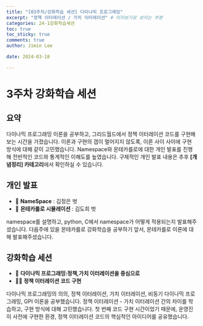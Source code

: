 ```yaml
---
title: "[03주차/강화학습 세션] 다이나믹 프로그래밍"
excerpt: "정책 이터레이션 / 가치 이터레이션" # 미리보기로 보이는 부분
categories: 24-1강화학습세션
toc: true
toc_sticky: true
comments: true
author: Jimin Lee

date: 2024-03-18

---
```


# 3주차 강화학습 세션

## 요약

다이나믹 프로그래밍 이론을 공부하고, 그리드월드에서 정책 이터레이션 코드를 구현해보는 시간을 가졌습니다. 
이론과 구현의 갭이 멀어지지 않도록, 이론 사이 사이에 구현 방식에 대해 같이 고민했습니다. 
Namespace와 몬테카를로에 대한 개인 발표를 진행해 전반적인 코드와 통계적인 이해도를 높였습니다. 
구체적인 개인 발표 내용은 추후 **[개념정리] 카테고리**에서 확인하실 수 있습니다.  

## 개인 발표

- 📗 **NameSpace** : 김정은 벗
- 📗 **몬테카를로 시뮬레이션** : 김도희 벗

namespace를 설명하고, python, C에서 namespace가 어떻게 적용되는지 발표해주셨습니다.
다음주에 있을 몬테카를로 강화학습을 공부하기 앞서, 몬테카를로 이론에 대해 발표해주셨습니다. 

## 강화학습 세션

- 📗 **다이나믹 프로그래밍:정책,가치 이터레이션을 중심으로**
- 👩‍💻 **정책 이터레이션 코드 구현**

다이나믹 프로그래밍의 의의, 정책 이터레이션, 가치 이터레이션, 비동기 다이나믹 프로그래밍, GPI 이론을 공부했습니다. 
정책 이터레이션 - 가치 이터레이션 간의 차이를 학습하고, 구현 방식에 대해 고민했습니다. 
첫 번째 코드 구현 시간이었기 때문에, 운영진이 사전에 구현한 환경, 정책 이터레이션 코드의 핵심적인 아이디어를 공유했습니다. 
